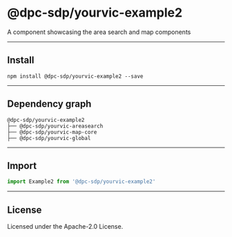 # @dpc-sdp/yourvic-example2

A component showcasing the area search and map components

--------------------------------------------------------------------------------

## Install

```shell
npm install @dpc-sdp/yourvic-example2 --save
```

--------------------------------------------------------------------------------

## Dependency graph

```shell
@dpc-sdp/yourvic-example2
├── @dpc-sdp/yourvic-areasearch
├── @dpc-sdp/yourvic-map-core
├── @dpc-sdp/yourvic-global
```

--------------------------------------------------------------------------------

## Import

```js
import Example2 from '@dpc-sdp/yourvic-example2'
```

--------------------------------------------------------------------------------

## License

Licensed under the Apache-2.0 License.

<!-- /GENERATED_DOCS -->
